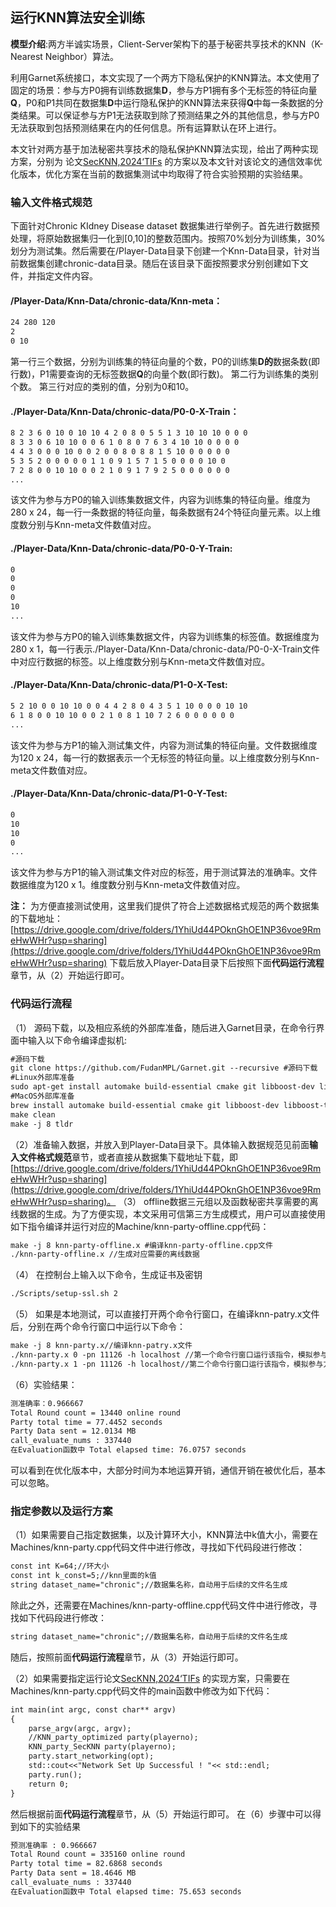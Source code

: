 ##  运行KNN算法安全训练

**模型介绍**:两方半诚实场景，Client-Server架构下的基于秘密共享技术的KNN（K-Nearest Neighbor）算法。

利用Garnet系统接口，本文实现了一个两方下隐私保护的KNN算法。本文使用了固定的场景：参与方P0拥有训练数据集**D**，参与方P1拥有多个无标签的特征向量**Q**，P0和P1共同在数据集**D**中运行隐私保护的KNN算法来获得**Q**中每一条数据的分类结果。可以保证参与方P1无法获取到除了预测结果之外的其他信息，参与方P0无法获取到包括预测结果在内的任何信息。所有运算默认在环上进行。

本文针对两方基于加法秘密共享技术的隐私保护KNN算法实现，给出了两种实现方案，分别为 论文[SecKNN,2024‘TIFs](https://ieeexplore.ieee.org/document/10339363/footnotes#footnotes)
的方案以及本文针对该论文的通信效率优化版本，优化方案在当前的数据集测试中均取得了符合实验预期的实验结果。
### 输入文件格式规范
下面针对Chronic KIdney Disease dataset 数据集进行举例子。首先进行数据预处理，将原始数据集归一化到[0,10]的整数范围内。按照70%划分为训练集，30%划分为测试集。然后需要在/Player-Data目录下创建一个Knn-Data目录，针对当前数据集创建chronic-data目录。随后在该目录下面按照要求分别创建如下文件，并指定文件内容。
#### /Player-Data/Knn-Data/chronic-data/Knn-meta：
```markdown
24 280 120
2
0 10
```
第一行三个数据，分别为训练集的特征向量的个数，P0的训练集**D的**数据条数(即行数)，P1需要查询的无标签数据**Q**的向量个数(即行数)。
第二行为训练集的类别个数。
第三行对应的类别的值，分别为0和10。

#### ./Player-Data/Knn-Data/chronic-data/P0-0-X-Train：
```markdown
8 2 3 6 0 10 0 10 10 4 2 0 8 0 5 5 1 3 10 10 10 0 0 0
8 3 3 0 6 10 10 0 0 6 1 0 8 0 7 6 3 4 10 10 0 0 0 0
4 4 3 0 0 0 10 0 0 2 0 0 8 0 8 8 1 5 10 0 0 0 0 0
5 3 5 2 0 0 0 0 0 1 1 0 9 1 5 7 1 5 0 0 0 0 10 0
7 2 8 0 0 10 10 0 0 2 1 0 9 1 7 9 2 5 0 0 0 0 0 0
...
```
该文件为参与方P0的输入训练集数据文件，内容为训练集的特征向量。维度为280 x 24，每一行一条数据的特征向量，每条数据有24个特征向量元素。以上维度数分别与Knn-meta文件数值对应。
#### ./Player-Data/Knn-Data/chronic-data/P0-0-Y-Train:
```markdown
0
0
0
0
10
...
```
该文件为参与方P0的输入训练集数据文件，内容为训练集的标签值。数据维度为280 x 1，每一行表示./Player-Data/Knn-Data/chronic-data/P0-0-X-Train文件中对应行数据的标签。以上维度数分别与Knn-meta文件数值对应。
#### ./Player-Data/Knn-Data/chronic-data/P1-0-X-Test:
```markdown
5 2 10 0 0 10 10 0 0 4 4 2 8 0 4 3 5 1 10 0 0 0 10 10
6 1 8 0 0 10 10 0 0 2 1 0 8 1 10 7 2 6 0 0 0 0 0 0
...
```
该文件为参与方P1的输入测试集文件，内容为测试集的特征向量。文件数据维度为120 x 24，每一行的数据表示一个无标签的特征向量。以上维度数分别与Knn-meta文件数值对应。
#### ./Player-Data/Knn-Data/chronic-data/P1-0-Y-Test:
```markdown
0
10
10
0
...
```
该文件为参与方P1的输入测试集文件对应的标签，用于测试算法的准确率。文件数据维度为120 x 1。维度数分别与Knn-meta文件数值对应。


**注：**
为方便直接测试使用，这里我们提供了符合上述数据格式规范的两个数据集的下载地址：[https://drive.google.com/drive/folders/1YhiUd44POknGhOE1NP36voe9RmeHwWHr?usp=sharing](https://drive.google.com/drive/folders/1YhiUd44POknGhOE1NP36voe9RmeHwWHr?usp=sharing)
下载后放入Player-Data目录下后按照下面**代码运行流程**章节，从（2）开始运行即可。


### 代码运行流程
（1） 源码下载，以及相应系统的外部库准备，随后进入Garnet目录，在命令行界面中输入以下命令编译虚拟机:
```markdown
#源码下载
git clone https://github.com/FudanMPL/Garnet.git --recursive #源码下载
#Linux外部库准备
sudo apt-get install automake build-essential cmake git libboost-dev libboost-thread-dev libntl-dev libsodium-dev libssl-dev libtool m4  texinfo yasm
#MacOS外部库准备
brew install automake build-essential cmake git libboost-dev libboost-thread-dev libntl-dev libsodium-dev libssl-dev libtool m4 texinfo yasm
make clean  
make -j 8 tldr
```
（2）准备输入数据，并放入到Player-Data目录下。具体输入数据规范见前面**输入文件格式规范**章节，或者直接从数据集下载地址下载，即[https://drive.google.com/drive/folders/1YhiUd44POknGhOE1NP36voe9RmeHwWHr?usp=sharing](https://drive.google.com/drive/folders/1YhiUd44POknGhOE1NP36voe9RmeHwWHr?usp=sharing)。
（3） offline数据三元组以及函数秘密共享需要的离线数据的生成。为了方便实现，本文采用可信第三方生成模式，用户可以直接使用如下指令编译并运行对应的Machine/knn-party-offline.cpp代码：
```markdown
make -j 8 knn-party-offline.x #编译knn-party-offline.cpp文件
./knn-party-offline.x //生成对应需要的离线数据
```

（4） 在控制台上输入以下命令，生成证书及密钥
```markdown
./Scripts/setup-ssl.sh 2
```
（5） 如果是本地测试，可以直接打开两个命令行窗口，在编译knn-patry.x文件后，分别在两个命令行窗口中运行以下命令：
```markdown
make -j 8 knn-party.x//编译knn-patry.x文件
./knn-party.x 0 -pn 11126 -h localhost //第一个命令行窗口运行该指令，模拟参与方P0运行的命令
./knn-party.x 1 -pn 11126 -h localhost//第二个命令行窗口运行该指令，模拟参与方P1运行的命令
```
（6）实验结果：
```markdown
测准确率：0.966667
Total Round count = 13440 online round
Party total time = 77.4452 seconds
Party Data sent = 12.0134 MB
call_evaluate_nums : 337440
在Evaluation函数中 Total elapsed time: 76.0757 seconds
```
可以看到在优化版本中，大部分时间为本地运算开销，通信开销在被优化后，基本可以忽略。

### 指定参数以及运行方案
（1）如果需要自己指定数据集，以及计算环大小，KNN算法中k值大小，需要在Machines/knn-party.cpp代码文件中进行修改，寻找如下代码段进行修改：
```markdown
const int K=64;//环大小
const int k_const=5;//knn里面的k值 
string dataset_name="chronic";//数据集名称，自动用于后续的文件名生成
```
除此之外，还需要在Machines/knn-party-offline.cpp代码文件中进行修改，寻找如下代码段进行修改：
```markdown
string dataset_name="chronic";//数据集名称，自动用于后续的文件名生成
```
随后，按照前面**代码运行流程**章节，从（3）开始运行即可。


（2）如果需要指定运行论文[SecKNN,2024‘TIFs](https://ieeexplore.ieee.org/document/10339363/footnotes#footnotes)
的实现方案，只需要在Machines/knn-party.cpp代码文件的main函数中修改为如下代码：
```markdown
int main(int argc, const char** argv)
{
    parse_argv(argc, argv);
    //KNN_party_optimized party(playerno);
    KNN_party_SecKNN party(playerno);
    party.start_networking(opt);
    std::cout<<"Network Set Up Successful ! "<< std::endl;
    party.run();
    return 0;
}
```
然后根据前面**代码运行流程**章节，从（5）开始运行即可。
在（6）步骤中可以得到如下的实验结果
```markdown
预测准确率 : 0.966667
Total Round count = 335160 online round
Party total time = 82.6868 seconds
Party Data sent = 18.4646 MB
call_evaluate_nums : 337440
在Evaluation函数中 Total elapsed time: 75.653 seconds
```
